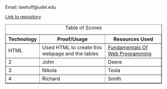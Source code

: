 <hmtl>
    <head>
        <title>Portfolio</title>
    </head>
    <body>
        <p> Email: lawhuff@udel.edu</p>
         <a href = "https://github.com/lhuff25/Portfolio"> Link to repository </a>
         <table width='100%' border=1px cellspacing=0>
 <caption> Table of Scores</caption>
 <tr>
     <th>Technology</th>
     <th>Proof/Usage</th>
     <th>Resources Used</th>
 </tr>
 <tr>
     <td>HTML</td>
     <td>Used HTML to create this webpage 
     and the tables</td>
     <td> <a href = "https://runestone.academy/runestone/books/published/webfundamentals/HTML/toctree.html"> Fundamentals Of
      Web Programming </a> </td>
 </tr>
 <tr>
     <td>2</td>
     <td>John</td>
     <td>Deere</td>
 </tr>
 <tr>
     <td>3</td>
     <td>Nikola</td>
     <td>Tesla</td>
 </tr>
 <tr>
     <td>4</td>
     <td>Richard</td>
     <td>Smith</td>
 </tr>
 </table>
    </body>
</hmtl>